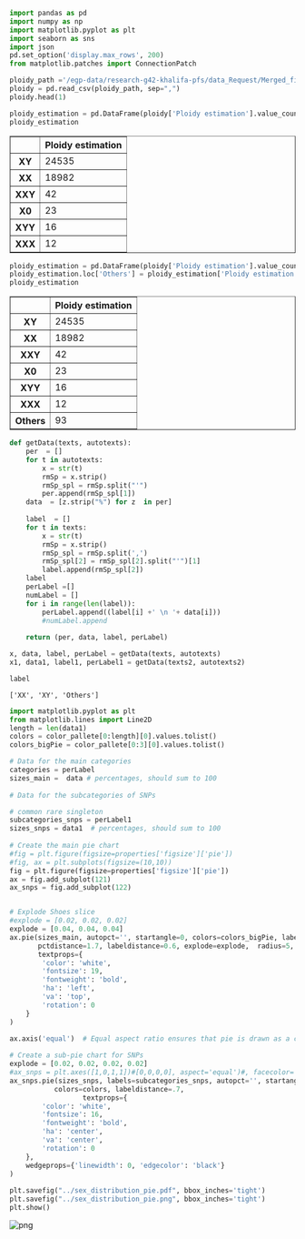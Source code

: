 ```python
import pandas as pd
import numpy as np
import matplotlib.pyplot as plt
import seaborn as sns
import json
pd.set_option('display.max_rows', 200)
from matplotlib.patches import ConnectionPatch

```


```python
ploidy_path ='/egp-data/research-g42-khalifa-pfs/data_Request/Merged_files/APfiles/UAE_ploidy_estimation_metrics_merged.csv'
ploidy = pd.read_csv(ploidy_path, sep=",")
ploidy.head(1)

ploidy_estimation = pd.DataFrame(ploidy['Ploidy estimation'].value_counts())
ploidy_estimation
```




<div>
<style scoped>
    .dataframe tbody tr th:only-of-type {
        vertical-align: middle;
    }

    .dataframe tbody tr th {
        vertical-align: top;
    }

    .dataframe thead th {
        text-align: right;
    }
</style>
<table border="1" class="dataframe">
  <thead>
    <tr style="text-align: right;">
      <th></th>
      <th>Ploidy estimation</th>
    </tr>
  </thead>
  <tbody>
    <tr>
      <th>XY</th>
      <td>24535</td>
    </tr>
    <tr>
      <th>XX</th>
      <td>18982</td>
    </tr>
    <tr>
      <th>XXY</th>
      <td>42</td>
    </tr>
    <tr>
      <th>X0</th>
      <td>23</td>
    </tr>
    <tr>
      <th>XYY</th>
      <td>16</td>
    </tr>
    <tr>
      <th>XXX</th>
      <td>12</td>
    </tr>
  </tbody>
</table>
</div>




```python
ploidy_estimation = pd.DataFrame(ploidy['Ploidy estimation'].value_counts())
ploidy_estimation.loc['Others'] = ploidy_estimation['Ploidy estimation']['XXX'] + ploidy_estimation['Ploidy estimation']['XXY'] + ploidy_estimation['Ploidy estimation']['XYY'] +ploidy_estimation['Ploidy estimation']['X0'] 
ploidy_estimation

```




<div>

<table border="1" class="dataframe">
  <thead>
    <tr style="text-align: right;">
      <th></th>
      <th>Ploidy estimation</th>
    </tr>
  </thead>
  <tbody>
    <tr>
      <th>XY</th>
      <td>24535</td>
    </tr>
    <tr>
      <th>XX</th>
      <td>18982</td>
    </tr>
    <tr>
      <th>XXY</th>
      <td>42</td>
    </tr>
    <tr>
      <th>X0</th>
      <td>23</td>
    </tr>
    <tr>
      <th>XYY</th>
      <td>16</td>
    </tr>
    <tr>
      <th>XXX</th>
      <td>12</td>
    </tr>
    <tr>
      <th>Others</th>
      <td>93</td>
    </tr>
  </tbody>
</table>
</div>




```python
def getData(texts, autotexts):
    per  = []
    for t in autotexts:
        x = str(t)
        rmSp = x.strip()
        rmSp_spl = rmSp.split("'")
        per.append(rmSp_spl[1])
    data  = [z.strip("%") for z  in per]
    
    label  = []
    for t in texts:
        x = str(t)
        rmSp = x.strip()
        rmSp_spl = rmSp.split(',')
        rmSp_spl[2] = rmSp_spl[2].split("'")[1]
        label.append(rmSp_spl[2])
    label
    perLabel =[]
    numLabel = []
    for i in range(len(label)):
        perLabel.append((label[i] +' \n '+ data[i]))
        #numLabel.append
    
    return (per, data, label, perLabel) 
```


```python
x, data, label, perLabel = getData(texts, autotexts)
x1, data1, label1, perLabel1 = getData(texts2, autotexts2)
```


```python
label
```




    ['XX', 'XY', 'Others']




```python
import matplotlib.pyplot as plt
from matplotlib.lines import Line2D
length = len(data1)
colors = color_pallete[0:length][0].values.tolist()
colors_bigPie = color_pallete[0:3][0].values.tolist()

# Data for the main categories
categories = perLabel
sizes_main =  data # percentages, should sum to 100
 
# Data for the subcategories of SNPs

# common rare singleton
subcategories_snps = perLabel1
sizes_snps = data1  # percentages, should sum to 100
 
# Create the main pie chart
#fig = plt.figure(figsize=properties['figsize']['pie'])
#fig, ax = plt.subplots(figsize=(10,10))
fig = plt.figure(figsize=properties['figsize']['pie'])
ax = fig.add_subplot(121)
ax_snps = fig.add_subplot(122)


# Explode Shoes slice
#explode = [0.02, 0.02, 0.02]
explode = [0.04, 0.04, 0.04]
ax.pie(sizes_main, autopct='', startangle=0, colors=colors_bigPie, labels=categories,
       pctdistance=1.7, labeldistance=0.6, explode=explode,  radius=5,
       textprops={
        'color': 'white',
        'fontsize': 19,
        'fontweight': 'bold',
        'ha': 'left',
        'va': 'top',
        'rotation': 0
    }
)

ax.axis('equal')  # Equal aspect ratio ensures that pie is drawn as a circle.
 
# Create a sub-pie chart for SNPs
explode = [0.02, 0.02, 0.02, 0.02]
#ax_snps = plt.axes([1,0,1,1])#[0,0,0,0], aspect='equal')#, facecolor='lightgrey')
ax_snps.pie(sizes_snps, labels=subcategories_snps, autopct='', startangle=90, explode=explode,
           colors=colors, labeldistance=.7,
                  textprops={
        'color': 'white',
        'fontsize': 16,
        'fontweight': 'bold',
        'ha': 'center',
        'va': 'center',
        'rotation': 0
    },
    wedgeprops={'linewidth': 0, 'edgecolor': 'black'}
)
 
plt.savefig("../sex_distribution_pie.pdf", bbox_inches='tight')
plt.savefig("../sex_distribution_pie.png", bbox_inches='tight')
plt.show()
```


    
![png](sex_distribution_pie_files/sex_distribution_pie_6_0.png)
    

